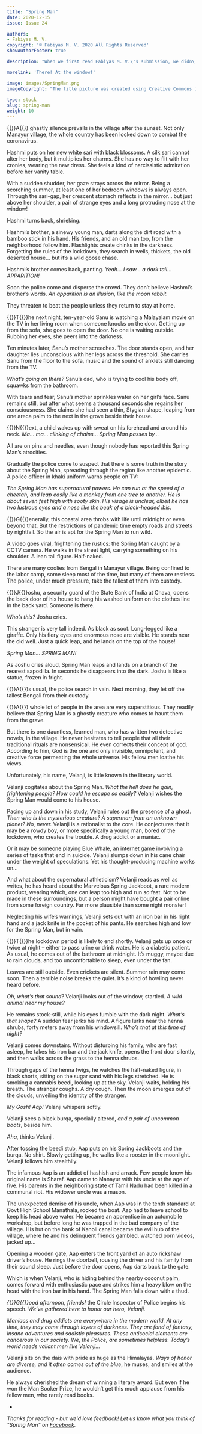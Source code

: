 ```yaml
---
title: "Spring Man"
date: 2020-12-15
issue: Issue 24

authors:
- Fabiyas M. V.
copyright: '© Fabiyas M. V. 2020 All Rights Reserved'
showAuthorFooter: true

description: "When we first read Fabiyas M. V.\'s submission, we didn\'t know quite what to make of it... other than \"a definite purchase\"! Another piece with distinctive voice, it tells its story with the same blunt directness we find boasted by its unexpected hero, but one which veils a thread of sly humour, right up to the final line."

morelink: 'There! At the window!'

image: images/SpringMan.png
imageCopyright: "The title picture was created using Creative Commons images - many thanks to the following creators: [Mark Barrison](https://www.flickr.com/photos/barrison/4354201147/), [The Living Room](https://www.flickr.com/photos/thelivingroominkenmore/5287430988/), and [suriya.nathan](https://www.pexels.com/photo/nature-sky-sunset-sunny-5712887/)."

type: stock
slug: spring-man
weight: 10
---
```


{{<glyph>}}A{{</glyph>}} ghastly silence prevails in the village after the sunset. Not only Manayur village, the whole country has been locked down to combat the coronavirus.

Hashmi puts on her new white sari with black blossoms. A silk sari cannot alter her body, but it multiplies her charms. She has no way to flit with her cronies, wearing the new dress. She feels a kind of narcissistic admiration before her vanity table.

With a sudden shudder, her gaze strays across the mirror. Being a scorching summer, at least one of her bedroom windows is always open. Through the sari-gap, her crescent stomach reflects in the mirror… but just above her shoulder, a pair of strange eyes and a long protruding nose at the window!

Hashmi turns back, shrieking.

Hashmi’s brother, a sinewy young man, darts along the dirt road with a bamboo stick in his hand. His friends, and an old man too, from the neighborhood follow him. Flashlights create chinks in the darkness. Forgetting the rules of the lockdown, they search in wells, thickets, the old deserted house… but it’s a wild goose chase.

Hashmi’s brother comes back, panting. *Yeah… I saw… a dark tall… APPARITION!*

Soon the police come and disperse the crowd. They don’t believe Hashmi’s brother’s words. *An apparition is an illusion, like the moon rabbit.*

They threaten to beat the people unless they return to stay at home.



{{<glyph>}}T{{</glyph>}}he next night, ten-year-old Sanu is watching a Malayalam movie on the TV in her living room when someone knocks on the door. Getting up from the sofa, she goes to open the door. No one is waiting outside. Rubbing her eyes, she peers into the darkness.

Ten minutes later, Sanu’s mother screeches. The door stands open, and her daughter lies unconscious with her legs across the threshold. She carries Sanu from the floor to the sofa, music and the sound of anklets still dancing from the TV.

*What’s going on there?* Sanu’s dad, who is trying to cool his body off, squawks from the bathroom.

With tears and fear, Sanu’s mother sprinkles water on her girl’s face. Sanu remains still, but after what seems a thousand seconds she regains her consciousness. She claims she had seen a thin, Stygian shape, leaping from one areca palm to the next in the grove beside their house.





{{<glyph>}}N{{</glyph>}}ext, a child wakes up with sweat on his forehead and around his neck. *Ma… ma… clinking of chains… Spring Man passes by…*

All are on pins and needles, even though nobody has reported this Spring Man’s atrocities.

Gradually the police come to suspect that there is some truth in the story about the Spring Man, spreading through the region like another epidemic. A police officer in khaki uniform warns people on TV:

*The Spring Man has supernatural powers. He can run at the speed of a cheetah, and leap easily like a monkey from one tree to another. He is about seven feet high with sooty skin. His visage is unclear, albeit he has two lustrous eyes and a nose like the beak of a black-headed ibis*.



{{<glyph>}}G{{</glyph>}}enerally, this coastal area throbs with life until midnight or even beyond that. But the restrictions of pandemic time empty roads and streets by nightfall. So the air is apt for the Spring Man to run wild.

A video goes viral, frightening the rustics: the Spring Man caught by a CCTV camera. He walks in the street light, carrying something on his shoulder. A lean tall figure. Half-naked.

There are many coolies from Bengal in Manayur village. Being confined to the labor camp, some sleep most of the time, but many of them are restless. The police, under much pressure, take the tallest of them into custody.



{{<glyph>}}J{{</glyph>}}oshu, a security guard of the State Bank of India at Chava, opens the back door of his house to hang his washed uniform on the clothes line in the back yard. Someone is there.

*Who’s this?* Joshu cries.

This stranger is very tall indeed. As black as soot. Long-legged like a giraffe. Only his fiery eyes and enormous nose are visible. He stands near the old well. Just a quick leap, and he lands on the top of the house!

*Spring Man… SPRING MAN!*

As Joshu cries aloud, Spring Man leaps and lands on a branch of the nearest sapodilla. In seconds he disappears into the dark. Joshu is like a statue, frozen in fright.



{{<glyph>}}A{{</glyph>}}s usual, the police search in vain. Next morning, they let off the tallest Bengali from their custody.



{{<glyph>}}A{{</glyph>}} whole lot of people in the area are very superstitious. They readily believe that Spring Man is a ghostly creature who comes to haunt them from the grave.

But there is one dauntless, learned man, who has written two detective novels, in the village. He never hesitates to tell people that all their traditional rituals are nonsensical. He even corrects their concept of god. According to him, God is the one and only invisible, omnipotent, and creative force permeating the whole universe. His fellow men loathe his views.

Unfortunately, his name, Velanji, is little known in the literary world.

Velanji cogitates about the Spring Man. *What the hell does he gain, frightening people?* *How could he escape so easily?* Velanji wishes the Spring Man would come to his house.

Pacing up and down in his study, Velanji rules out the presence of a ghost. *Then who is the mysterious creature? A superman from an unknown planet? No, never.* Velanji is a rationalist to the core.  He conjectures that it may be a rowdy boy, or more specifically a young man, bored of the lockdown, who creates the trouble. A drug addict or a maniac.

Or it may be someone playing Blue Whale, an internet game involving a series of tasks that end in suicide. Velanji slumps down in his cane chair under the weight of speculations. Yet his thought-producing machine works on…

And what about the supernatural athleticism? Velanji reads as well as writes, he has heard about the Marvelous Spring Jackboot, a rare modern product, wearing which, one can leap too high and run so fast. Not to be made in these surroundings, but a person might have bought a pair online from some foreign country. Far more plausible than some night monster!

Neglecting his wife’s warnings, Velanji sets out with an iron bar in his right hand and a jack knife in the pocket of his pants. He searches high and low for the Spring Man, but in vain.



{{<glyph>}}T{{</glyph>}}he lockdown period is likely to end shortly. Velanji gets up once or twice at night – either to pass urine or drink water. He is a diabetic patient. As usual, he comes out of the bathroom at midnight. It’s muggy, maybe due to rain clouds, and too uncomfortable to sleep, even under the fan.

Leaves are still outside. Even crickets are silent. Summer rain may come soon. Then a terrible noise breaks the quiet. It’s a kind of howling never heard before.

*Oh, what’s that sound?* Velanji looks out of the window, startled. *A wild animal near my house?*

He remains stock-still, while his eyes fumble with the dark night. *What’s that shape?* A sudden fear jerks his mind. A figure lurks near the henna shrubs, forty meters away from his windowsill. *Who’s that at this time of night?*

Velanji comes downstairs. Without disturbing his family, who are fast asleep, he takes his iron bar and the jack knife, opens the front door silently, and then walks across the grass to the henna shrubs.

Through gaps of the henna twigs, he watches the half-naked figure, in black shorts, sitting on the sugar sand with his legs stretched. He is smoking a cannabis beedi, looking up at the sky. Velanji waits, holding his breath. The stranger coughs. A dry cough. Then the moon emerges out of the clouds, unveiling the identity of the stranger.

*My Gosh! Aap!* Velanji whispers softly.

Velanji sees a black burqa, specially altered, *and a pair of uncommon boots*, beside him.

*Aha*, thinks Velanji.

After tossing the beedi stub, Aap puts on his Spring Jackboots and the burqa. No shirt. Slowly getting up, he walks like a rooster in the moonlight. Velanji follows him stealthily.

The infamous Aap is an addict of hashish and arrack. Few people know his original name is Sharaf. Aap came to Manayur with his uncle at the age of five. His parents in the neighboring state of Tamil Nadu had been killed in a communal riot. His widower uncle was a mason.

The unexpected demise of his uncle, when Aap was in the tenth standard at Govt High School Manathala, rocked the boat. Aap had to leave school to keep his head above water. He became an apprentice in an automobile workshop, but before long he was trapped in the bad company of the village. His hut on the bank of Kanoli canal became the evil hub of the village, where he and his delinquent friends gambled, watched porn videos, jacked up…

Opening a wooden gate, Aap enters the front yard of an auto rickshaw driver’s house. He rings the doorbell, rousing the driver and his family from their sound sleep. Just before the door opens, Aap darts back to the gate.

Which is when Velanji, who is hiding behind the nearby coconut palm, comes forward with enthusiastic pace and strikes him a heavy blow on the head with the iron bar in his hand. The Spring Man falls down with a thud.



*{{<glyph>}}G{{</glyph>}}ood afternoon, friends!* the Circle Inspector of Police begins his speech. *We’ve gathered here to honor our hero, Velanji.*

*Maniacs and drug addicts are everywhere in the modern world. At any time, they may come through layers of darkness. They are fond of fantasy, insane adventures and sadistic pleasures. These antisocial elements are cancerous in our society. We, the Police, are sometimes helpless. Today’s world needs valiant men like Velanji…*

Velanji sits on the dais with pride as huge as the Himalayas. *Ways of honor are diverse, and it often comes out of the blue*, he muses, and smiles at the audience.

He always cherished the dream of winning a literary award. But even if he won the Man Booker Prize, he wouldn’t get this much applause from his fellow men, who rarely read books.

-

*Thanks for reading - but we'd love feedback! Let us know what you think of "Spring Man" on [Facebook](https://www.facebook.com/MythaxisMagazine/posts/138439474743720).*
